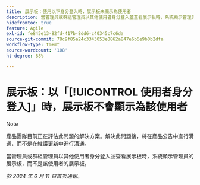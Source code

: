 ```yaml
---
title: 展示板：使用以下身分登入時，展示板未顯示為使用者
description: 當管理員或群組管理員以其他使用者身分登入並查看展示板時，系統顯示管理員的展示板，而不是該使用者的展示板。
hidefromtoc: true
feature: Agile
exl-id: fe845e13-82fd-417b-8dd6-c40345c7c6da
source-git-commit: 78c9f85a24c3343053e0862a847e6b6e9b0b2dfa
workflow-type: tm+mt
source-wordcount: '108'
ht-degree: 88%

---
```


# 展示板：以「[!UICONTROL 使用者身分登入]」時，展示板不會顯示為該使用者

>[!NOTE]
>
>產品團隊目前正在評估此問題的解決方案。解決此問題後，將在產品公告中進行溝通，而不是在維護更新中進行溝通。

當管理員或群組管理員以其他使用者身分登入並查看展示板時，系統顯示管理員的展示板，而不是該使用者的展示板。

_於 2024 年 6 月 11 日首次通報。_
